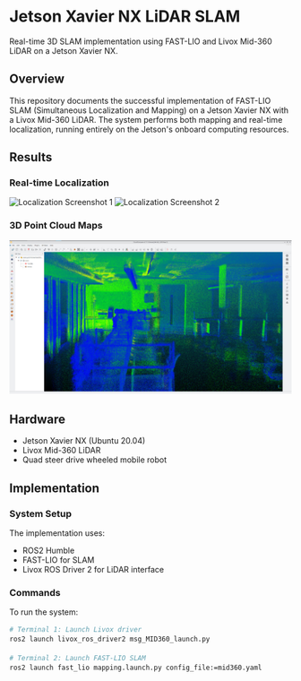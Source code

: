 # Jetson Xavier NX LiDAR SLAM

Real-time 3D SLAM implementation using FAST-LIO and Livox Mid-360 LiDAR on a Jetson Xavier NX.

## Overview

This repository documents the successful implementation of FAST-LIO SLAM (Simultaneous Localization and Mapping) on a Jetson Xavier NX with a Livox Mid-360 LiDAR. The system performs both mapping and real-time localization, running entirely on the Jetson's onboard computing resources.

## Results

### Real-time Localization
![Localization Screenshot 1](visualization/localization1.jpg)
![Localization Screenshot 2](visualization/localization2.jpg)

### 3D Point Cloud Maps
![Map Visualization](visualization/map_visualization1.jpg)

## Hardware
- Jetson Xavier NX (Ubuntu 20.04)
- Livox Mid-360 LiDAR
- Quad steer drive wheeled mobile robot 

## Implementation

### System Setup
The implementation uses:
- ROS2 Humble
- FAST-LIO for SLAM
- Livox ROS Driver 2 for LiDAR interface

### Commands
To run the system:
```bash
# Terminal 1: Launch Livox driver
ros2 launch livox_ros_driver2 msg_MID360_launch.py

# Terminal 2: Launch FAST-LIO SLAM
ros2 launch fast_lio mapping.launch.py config_file:=mid360.yaml
